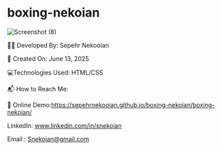 # boxing-nekoian

![Screenshot (8)](https://github.com/user-attachments/assets/2fded13a-1b6e-4de6-852b-532c0b9225bf)

👨‍💻 Developed By: Sepehr Nekooian

📅 Created On: June 13, 2025

💻Technologies Used: HTML/CSS 

📬 How to Reach Me:

🔗 Online Demo:https://sepehrnekooian.github.io/boxing-nekoian/boxing-nekoian/

LinkedIn: www.linkedin.com/in/snekoian

Email : Snekoian@gmail.com
